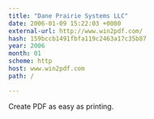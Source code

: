 ```yaml
---
title: "Dane Prairie Systems LLC"
date: 2006-01-09 15:22:03 +0000
external-url: http://www.win2pdf.com/
hash: 159bccb1491fbfa119c2463a17c35b87
year: 2006
month: 01
scheme: http
host: www.win2pdf.com
path: /

---
```


Create PDF as easy as printing.
